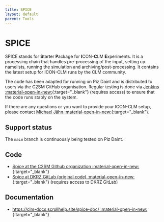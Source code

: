```yaml
---
title: SPICE
layout: default
parent: Tools
---
```


# SPICE

SPICE stands for **S**tarter **P**ackage for **I**CON-**C**LM **E**xperiments. It is a processing chain that handles pre-processing of the input,
setting up namelists, running the simulation and archiving/post-processing. It contains the latest setup for ICON-CLM
runs by the CLM community.

The code has been adapted for running on Piz Daint and is distributed to users via the C2SM GitHub organisation. Regular testing is done via [Jenkins :material-open-in-new:](https://jenkins-mch.cscs.ch/job/Spice/job/spice-weekly/){:target="_blank"} (requires access) to ensure that the code runs stably on the system.

If there are any questions or you want to provide your ICON-CLM setup, please contact [Michael Jähn :material-open-in-new:](https://c2sm.ethz.ch/the-center/people/person-detail.html?persid=286091){:target="_blank"}.

## Support status

The `main` branch is continuously being tested on Piz Daint.

## Code

* [Spice at the C2SM Github organization :material-open-in-new:](https://github.com/C2SM/spice){:target="_blank"}
* [Spice at DKRZ GitLab (original code) :material-open-in-new:](https://gitlab.dkrz.de/clm-community/spice){:target="_blank"} (requires access to DKRZ GitLab)

## Documentation

* [https://clm-docs.scrollhelp.site/spice-doc/ :material-open-in-new:](https://clm-docs.scrollhelp.site/spice-doc/){:target="_blank"}

